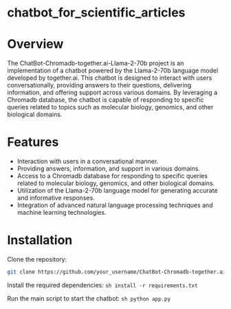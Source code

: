 # chatbot_for_scientific_articles
# Overview
The ChatBot-Chromadb-together.ai-Llama-2-70b project is an implementation of a chatbot powered by the Llama-2-70b language model developed by together.ai. This chatbot is designed to interact with users conversationally, providing answers to their questions, delivering information, and offering support across various domains. By leveraging a Chromadb database, the chatbot is capable of responding to specific queries related to topics such as molecular biology, genomics, and other biological domains.
# Features
 - Interaction with users in a conversational manner.
 - Providing answers, information, and support in various domains.
 - Access to a Chromadb database for responding to specific queries related to molecular biology, genomics, and other biological domains.
 - Utilization of the Llama-2-70b language model for generating accurate and informative responses.
 - Integration of advanced natural language processing techniques and machine learning technologies.
# Installation
Clone the repository:
```sh
git clone https://github.com/your_username/ChatBot-Chromadb-together.ai-Llama-2-70b.git
```

Install the required dependencies: ```sh install -r requirements.txt ```

Run the main script to start the chatbot: ```sh python app.py ```
